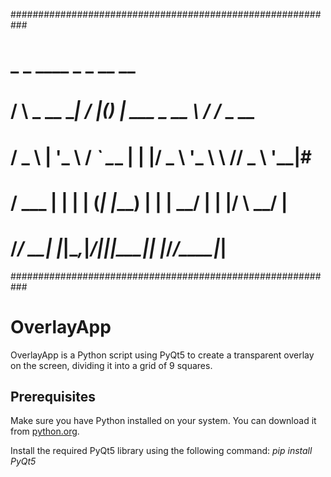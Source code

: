 ###########################################################
#     _              _ ____  _ _           __  __         #
#    / \   _ __   __| / ___|(_) | ___ _ __ \ \/ /___ _ __ #
#   / _ \ | '_ \ / _` \___ \| | |/ _ \ '_ \ \  // _ \ '__|#
#  / ___ \| | | | (_| |___) | | |  __/ | | |/  \  __/ |   #
# /_/   \_\_| |_|\__,_|____/|_|_|\___|_| |_/_/\_\___|_|   #
###########################################################

# OverlayApp
OverlayApp is a Python script using PyQt5 to create a transparent overlay on the screen, dividing it into a grid of 9 squares.

## Prerequisites

Make sure you have Python installed on your system. You can download it from [python.org](https://www.python.org/downloads/).

Install the required PyQt5 library using the following command:
*pip install PyQt5*
